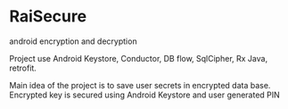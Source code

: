 # RaiSecure
android encryption and decryption

Project use Android Keystore, Conductor, DB flow, SqlCipher, Rx Java, retrofit.

Main idea of the project is to save user secrets in encrypted data base. Encrypted key is secured using Android Keystore and user generated PIN
